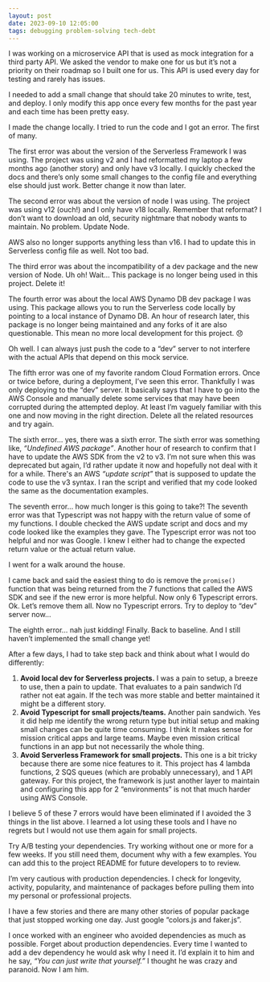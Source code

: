 ```yaml
---
layout: post
date: 2023-09-10 12:05:00
tags: debugging problem-solving tech-debt
---
```


I was working on a microservice API that is used as mock integration for a third party API. We asked the vendor to make one for us but it’s not a priority on their roadmap so I built one for us. This API is used every day for testing and rarely has issues.

I needed to add a small change that should take 20 minutes to write, test, and deploy. I only modify this app once every few months for the past year and each time has been pretty easy.

I made the change locally. I tried to run the code and I got an error. The first of many.

The first error was about the version of the Serverless Framework I was using. The project was using v2 and I had reformatted my laptop a few months ago (another story) and only have v3 locally. I quickly checked the docs and there’s only some small changes to the config file and everything else should just work. Better change it now than later.

The second error was about the version of node I was using. The project was using v12 (ouch!)  and I only have v18 locally. Remember that reformat? I don’t want to download an old, security nightmare that nobody wants to maintain. No problem. Update Node.

AWS also no longer supports anything less than v16. I had to update this in Serverless config file as well. Not too bad.

The third error was about the incompatibility of a dev package and the new version of Node. Uh oh! Wait… This package is no longer being used in this project. Delete it!

The fourth error was about the local AWS Dynamo DB dev package I was using. This package allows you to run the Serverless code locally by pointing to a local instance of Dynamo DB. An hour of research later, this package is no longer being maintained and any forks of it are also questionable. This mean no more local development for this project. 😞

Oh well. I can always just push the code to a “dev” server to not interfere with the actual APIs that depend on this mock service.

The fifth error was one of my favorite random Cloud Formation errors. Once or twice before, during a deployment, I’ve seen this error. Thankfully I was only deploying to the “dev” server. It basically says that I have to go into the AWS Console and manually delete some services that may have been corrupted during the attempted deploy. At least I’m vaguely familiar with this one and now moving in the right direction. Delete all the related resources and try again.

The sixth error… yes, there was a sixth error. The sixth error was something like, *“Undefined AWS package”*. Another hour of research to confirm that I have to update the AWS SDK from the v2 to v3. I’m not sure when this was deprecated but again, I’d rather update it now and hopefully not deal with it for a while. There's an AWS *“update script”* that is supposed to update the code to use the v3 syntax. I ran the script and verified that my code looked the same as the documentation examples.

The seventh error… how much longer is this going to take?! The seventh error was that Typescript was not happy with the return value of some of my functions. I double checked the AWS update script and docs and my code looked like the examples they gave. The Typescript error was not too helpful and nor was Google. I knew I either had to change the expected return value or the actual return value.

I went for a walk around the house.

I came back and said the easiest thing to do is remove the `promise()` function that was being returned from the 7 functions that called the AWS SDK and see if the new error is more helpful. Now only 6 Typescript errors. Ok. Let’s remove them all. Now no Typescript errors. Try to deploy to “dev” server now…

The eighth error… nah just kidding! Finally. Back to baseline. And I still haven’t implemented the small change yet!

After a few days, I had to take step back and think about what I would do differently:

1. **Avoid local dev for Serverless projects.** I was a pain to setup, a breeze to use, then a pain to update. That evaluates to a pain sandwich I’d rather not eat again. If the tech was more stable and better maintained it might be a different story.
2. **Avoid Typescript for small projects/teams.** Another pain sandwich. Yes it did help me identify the wrong return type but initial setup and making small changes can be quite time consuming. I think It makes sense for mission critical apps and large teams. Maybe even mission critical functions in an app but not necessarily the whole thing.
3. **Avoid Serverless Framework for small projects.** This one is a bit tricky because there are some nice features to it. This project has 4 lambda functions, 2 SQS queues (which are probably unnecessary), and 1 API gateway. For this project, the framework is just another layer to maintain and configuring this app for 2 “environments” is not that much harder using AWS Console.

I believe 5 of these 7 errors would have been eliminated if I avoided the 3 things in the list above. I learned a lot using these tools and I have no regrets but I would not use them again for small projects.

Try A/B testing your dependencies. Try working without one or more for a few weeks. If you still need them, document why with a few examples. You can add this to the project README for future developers to to review.

I’m very cautious with production dependencies. I check for longevity, activity, popularity, and maintenance of packages before pulling them into my personal or professional projects.

I have a few stories and there are many other stories of popular package that just stopped working one day. Just google “colors.js and faker.js”.

I once worked with an engineer who avoided dependencies as much as possible. Forget about production dependencies. Every time I wanted to add a dev dependency he would ask why I need it. I’d explain it to him and he say, *“You can just write that yourself.”* I thought he was crazy and paranoid. Now I am him.
